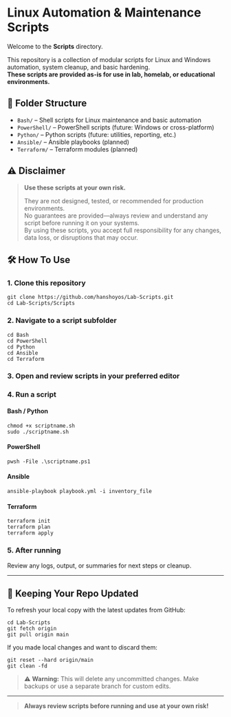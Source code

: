 # Linux Automation & Maintenance Scripts

Welcome to the **Scripts** directory.

This repository is a collection of modular scripts for Linux and Windows automation, system cleanup, and basic hardening.  
**These scripts are provided as-is for use in lab, homelab, or educational environments.**

## 📁 Folder Structure

- `Bash/` – Shell scripts for Linux maintenance and basic automation
- `PowerShell/` – PowerShell scripts (future: Windows or cross-platform)
- `Python/` – Python scripts (future: utilities, reporting, etc.)
- `Ansible/` – Ansible playbooks (planned)
- `Terraform/` – Terraform modules (planned)

## ⚠️ Disclaimer

> **Use these scripts at your own risk.**
>
> They are not designed, tested, or recommended for production environments.  
> No guarantees are provided—always review and understand any script before running it on your systems.  
> By using these scripts, you accept full responsibility for any changes, data loss, or disruptions that may occur.

## 🛠️ How To Use

### 1. Clone this repository

```
git clone https://github.com/hanshoyos/Lab-Scripts.git
cd Lab-Scripts/Scripts
```

### 2. Navigate to a script subfolder

```
cd Bash
cd PowerShell
cd Python
cd Ansible
cd Terraform
```

### 3. Open and review scripts in your preferred editor

### 4. Run a script

#### Bash / Python

```
chmod +x scriptname.sh
sudo ./scriptname.sh
```

#### PowerShell

```
pwsh -File .\scriptname.ps1
```

#### Ansible

```
ansible-playbook playbook.yml -i inventory_file
```

#### Terraform

```
terraform init
terraform plan
terraform apply
```

### 5. After running

Review any logs, output, or summaries for next steps or cleanup.

---

## 🔄 Keeping Your Repo Updated

To refresh your local copy with the latest updates from GitHub:

```
cd Lab-Scripts
git fetch origin
git pull origin main
```

If you made local changes and want to discard them:

```
git reset --hard origin/main
git clean -fd
```

> ⚠️ **Warning:** This will delete any uncommitted changes. Make backups or use a separate branch for custom edits.

---

> **Always review scripts before running and use at your own risk!**
